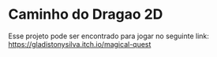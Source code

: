 # Caminho do Dragao 2D
 
Esse projeto pode ser encontrado para jogar no seguinte link:
https://gladistonysilva.itch.io/magical-quest
